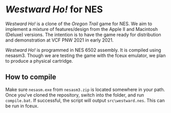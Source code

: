 # *Westward Ho!* for NES
*Westward Ho!* is a clone of the *Oregon Trail* game for NES. We
aim to implement a mixture of features/design from the Apple II
and Macintosh (Deluxe) versions. The intention is to have the game
ready for distribution and demonstration at VCF PNW 2021 in early 2021.

*Westward Ho!* is programmed in NES 6502 assembly. It is compiled
using nesasm3. Though we are testing the game with the fceux emulator, we
plan to produce a physical cartridge.

## How to compile
Make sure `nesasm.exe` from `nesasm3.zip` is located somewhere in your path.
Once you've cloned the repository, switch into the folder, and run `compile.bat`.
If successful, the script will output `src\westward.nes`. This can be run in
fceux.
